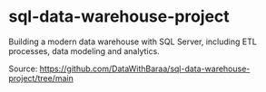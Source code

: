 # sql-data-warehouse-project
Building a modern data warehouse with SQL Server, including ETL processes, data modeling and analytics.

Source:
https://github.com/DataWithBaraa/sql-data-warehouse-project/tree/main
